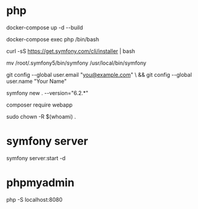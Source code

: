 # php

docker-compose up -d --build

docker-compose exec php /bin/bash

curl -sS https://get.symfony.com/cli/installer | bash

mv /root/.symfony5/bin/symfony /usr/local/bin/symfony

git config --global user.email "you@example.com" \ && git config --global user.name "Your Name"

symfony new . --version="6.2.*"

composer require webapp

sudo chown -R $(whoami) .

# symfony server
symfony server:start -d

# phpmyadmin
php -S localhost:8080

